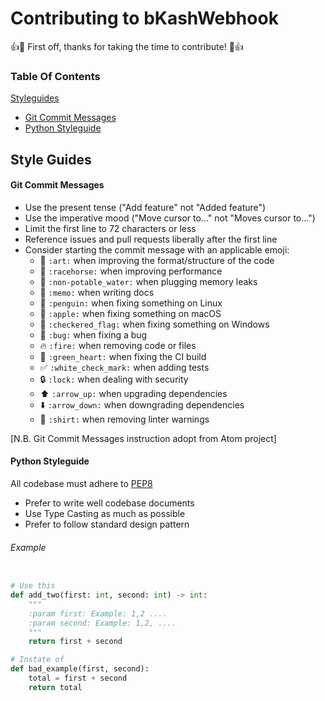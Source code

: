 # Contributing to bKashWebhook

:+1::tada: First off, thanks for taking the time to contribute! :tada::+1:

### Table Of Contents
[Styleguides](#styleguides)
  * [Git Commit Messages](#git-commit-messages)
  * [Python Styleguide](#python-styleguide)
## Style Guides
#### Git Commit Messages
* Use the present tense ("Add feature" not "Added feature")
* Use the imperative mood ("Move cursor to..." not "Moves cursor to...")
* Limit the first line to 72 characters or less
* Reference issues and pull requests liberally after the first line
* Consider starting the commit message with an applicable emoji:
    * :art: `:art:` when improving the format/structure of the code
    * :racehorse: `:racehorse:` when improving performance
    * :non-potable_water: `:non-potable_water:` when plugging memory leaks
    * :memo: `:memo:` when writing docs
    * :penguin: `:penguin:` when fixing something on Linux
    * :apple: `:apple:` when fixing something on macOS
    * :checkered_flag: `:checkered_flag:` when fixing something on Windows
    * :bug: `:bug:` when fixing a bug
    * :fire: `:fire:` when removing code or files
    * :green_heart: `:green_heart:` when fixing the CI build
    * :white_check_mark: `:white_check_mark:` when adding tests
    * :lock: `:lock:` when dealing with security
    * :arrow_up: `:arrow_up:` when upgrading dependencies
    * :arrow_down: `:arrow_down:` when downgrading dependencies
    * :shirt: `:shirt:` when removing linter warnings
    
[N.B. Git Commit Messages instruction adopt from Atom project]

#### Python Styleguide
All codebase must adhere to [PEP8](https://www.python.org/dev/peps/pep-0008/)
- Prefer to write well codebase documents 
- Use Type Casting as much as possible
- Prefer to follow standard design pattern
###### Example
```python

# Use this 
def add_two(first: int, second: int) -> int:
    """
    :param first: Example: 1,2 .... 
    :param second: Example: 1,2, ....
    """
    return first + second

# Instate of  
def bad_example(first, second):
    total = first + second
    return total
```
